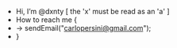 - Hi, I’m @dxnty [ the 'x' must be read as an 'a' ]
- How to reach me {
- ->  sendEmail("carlopersini@gmail.com");
- }
